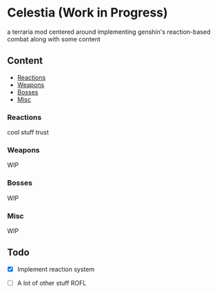 # Celestia (Work in Progress)

a terraria mod centered around implementing genshin's reaction-based combat along with some content

## Content
* [Reactions](#reactions)
* [Weapons](#weapons)
* [Bosses](#bosses)
* [Misc](#misc)


### Reactions
cool stuff trust

### Weapons
WIP

### Bosses
WIP

### Misc
WIP

## Todo
-   [x] Implement reaction system
-   [ ] A lot of other stuff ROFL


